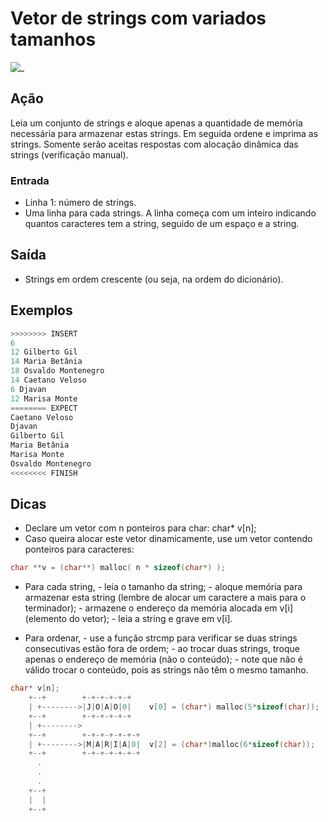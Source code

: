 # Vetor de strings com variados tamanhos

![_](https://raw.githubusercontent.com/qxcodefup/arcade/master/base/realoc/cover.jpg)

## Ação

Leia um conjunto de strings e aloque apenas a quantidade de memória necessária para armazenar estas strings. Em seguida ordene e imprima as strings. Somente serão aceitas respostas com alocação dinâmica das strings (verificação manual).

### Entrada

- Linha 1: número de strings.
- Uma linha para cada strings.
A linha começa com um inteiro indicando quantos caracteres tem a string,
seguido de um espaço e a string.
  
## Saída

- Strings em ordem crescente (ou seja, na ordem do dicionário).
  
## Exemplos

``` py
>>>>>>>> INSERT
6
12 Gilberto Gil
14 Maria Betânia
18 Osvaldo Montenegro
14 Caetano Veloso
6 Djavan
12 Marisa Monte
======== EXPECT
Caetano Veloso
Djavan
Gilberto Gil
Maria Betânia
Marisa Monte
Osvaldo Montenegro
<<<<<<<< FINISH
```

## Dicas

- Declare um vetor com n ponteiros para char:
  char* v\[n\];
- Caso queira alocar este vetor dinamicamente, use um vetor contendo ponteiros para caracteres:

```c  
char **v = (char**) malloc( n * sizeof(char*) );
```

- Para cada string,
      - leia o tamanho da string;
      - aloque memória para armazenar esta string (lembre de alocar um caractere a mais para o terminador);
      - armazene o endereço da memória alocada em v\[i\] (elemento do vetor);
      - leia a string e grave em v\[i\].

- Para ordenar,
      - use a função strcmp para verificar se duas strings consecutivas estão fora de ordem;
      - ao trocar duas strings, troque apenas o endereço de memória (não o conteúdo);
      - note que não é válido trocar o conteúdo, pois as strings não têm o mesmo tamanho.

```c
char* v[n];
    +--+        +-+-+-+-+-+
    | +-------->|J|O|A|O|0|    v[0] = (char*) malloc(5*sizeof(char));
    +--+        +-+-+-+-+-+
    | +-------->
    +--+        +-+-+-+-+-+-+
    | +-------->|M|A|R|I|A|0|  v[2] = (char*)malloc(6*sizeof(char));
    +--+        +-+-+-+-+-+-+
      .
      .
      .
    +--+
    |  |
    +--+
```
